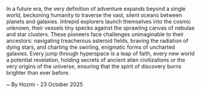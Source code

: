 
In a future era, the very definition of adventure expands beyond a single world, beckoning humanity to traverse the vast, silent oceans between planets and galaxies. Intrepid explorers launch themselves into the cosmic unknown, their vessels tiny specks against the sprawling canvas of nebulae and star clusters. These pioneers face challenges unimaginable to their ancestors: navigating treacherous asteroid fields, braving the radiation of dying stars, and charting the swirling, enigmatic forms of uncharted galaxies. Every jump through hyperspace is a leap of faith, every new world a potential revelation, holding secrets of ancient alien civilizations or the very origins of the universe, ensuring that the spirit of discovery burns brighter than ever before.

~ By Hozmi - 23 October 2025
